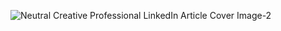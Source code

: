 ![Neutral Creative Professional LinkedIn Article Cover Image-2](https://github.com/user-attachments/assets/2b010709-37b9-4ac8-aefc-52498ead4b6f)
